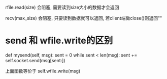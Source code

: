 
# 

rfile.read(size) 会阻塞, 需要读到size大小的数据才会返回

recv(max_size)   会阻塞, 只要读到数据就可以返回, 若client端做close()则返回""


# send 和 wfile.write的区别

def mysend(self, msg):
    sent = 0
    while sent < len(msg):
        sent += self.socket.send(msg[sent:])

上面函数等价于 self.wfile.write(msg)
